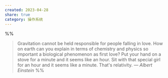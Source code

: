 ```yaml
---
created: 2023-04-28
share: true
category: 操作系统
---
```


%%
> Gravitation cannot be held responsible for people falling in love. How on earth can you explain in terms of chemistry and physics so important a biological phenomenon as first love? Put your hand on a stove for a minute and it seems like an hour. Sit with that special girl for an hour and it seems like a minute. That's relativity.
> — <cite>Albert Einstein</cite>
%%


